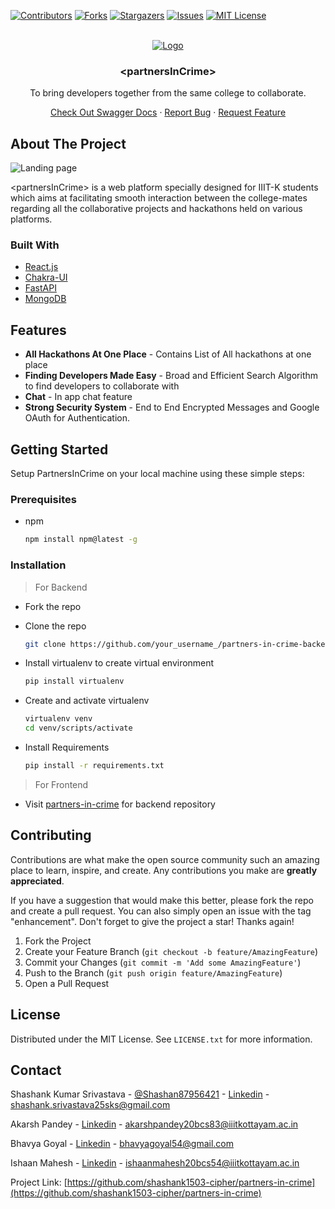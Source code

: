 <div id="top"></div>

[![Contributors][contributors-shield]][contributors-url]
[![Forks][forks-shield]][forks-url]
[![Stargazers][stars-shield]][stars-url]
[![Issues][issues-shield]][issues-url]
[![MIT License][license-shield]][license-url]

<!-- PROJECT LOGO -->
<br />
<div align="center">
  <a href="https://partners-in-crime.vercel.app/">
    <img src="https://res.cloudinary.com/dpjf6btln/image/upload/v1658199451/Studio_Project_uaunvd.png" alt="Logo" >
  </a>

  <h3 align="center">&lt;partnersInCrime&gt;</h3>

  <p align="center">
    To bring developers together from the same college to collaborate.
   </p>
   <p align="center">
    <a href="https://partners-in-crime-backend.herokuapp.com/">Check Out Swagger Docs</a>
    ·
    <a href="https://github.com/shashank1503-cipher/partners-in-crime-backend/issues">Report Bug</a>
    ·
    <a href="https://github.com/shashank1503-cipher/partners-in-crime-backend/issues">Request Feature</a>
  </p>
</div>

<!-- ABOUT THE PROJECT -->

## About The Project

<img src="https://res.cloudinary.com/dpjf6btln/image/upload/v1658199960/Landing_page_f2kkmz.png" alt="Landing page">
</img>

&lt;partnersInCrime&gt; is a web platform specially designed for IIIT-K students which aims at facilitating smooth interaction between the college-mates regarding all the collaborative projects and hackathons held on various platforms.


### Built With

- [React.js](https://reactjs.org/)
- [Chakra-UI](https://chakra-ui.com/)
- [FastAPI](https://fastapi.tiangolo.com/)
- [MongoDB](https://www.mongodb.com/)

## Features

- **All Hackathons At One Place** - Contains List of All hackathons at one place
- **Finding Developers Made Easy** - Broad and Efficient Search Algorithm to find developers to collaborate with
- **Chat** - In app chat feature 
- **Strong Security System** - End to End Encrypted Messages and Google OAuth for Authentication.


<!-- GETTING STARTED -->

## Getting Started

Setup PartnersInCrime on your local machine using these simple steps:

### Prerequisites

- npm
  ```sh
  npm install npm@latest -g
  ```

### Installation
>For Backend
- Fork the repo
- Clone the repo
   ```sh
   git clone https://github.com/your_username_/partners-in-crime-backend.git
   ```
- Install virtualenv to create virtual environment
   ```sh
   pip install virtualenv
   ```

- Create and activate virtualenv
   ```sh
   virtualenv venv
   cd venv/scripts/activate
   ```
- Install Requirements
   ```sh
   pip install -r requirements.txt
   ```

>For Frontend
- Visit [partners-in-crime](https://github.com/shashank1503-cipher/partners-in-crime) for backend repository

<!-- CONTRIBUTING -->

## Contributing

Contributions are what make the open source community such an amazing place to learn, inspire, and create. Any contributions you make are **greatly appreciated**.

If you have a suggestion that would make this better, please fork the repo and create a pull request. You can also simply open an issue with the tag "enhancement".
Don't forget to give the project a star! Thanks again!

1. Fork the Project
2. Create your Feature Branch (`git checkout -b feature/AmazingFeature`)
3. Commit your Changes (`git commit -m 'Add some AmazingFeature'`)
4. Push to the Branch (`git push origin feature/AmazingFeature`)
5. Open a Pull Request

<!-- LICENSE -->

## License

Distributed under the MIT License. See `LICENSE.txt` for more information.

<!-- CONTACT -->

## Contact

Shashank Kumar Srivastava - [@Shashan87956421](https://twitter.com/Shashan87956421) - [Linkedin](https://www.linkedin.com/in/shashank-srivastava-a72899201/) - shashank.srivastava25sks@gmail.com

Akarsh Pandey - [Linkedin](https://www.linkedin.com/in/akarsh-pandey-238b471b0/) - akarshpandey20bcs83@iiitkottayam.ac.in

Bhavya Goyal - [Linkedin](https://www.linkedin.com/in/bhavya-goyal-832418203/) - bhavyagoyal54@gmail.com

Ishaan Mahesh - [Linkedin](https://www.linkedin.com/in/ishaan-mahesh/) - ishaanmahesh20bcs54@iiitkottayam.ac.in

Project Link: [https://github.com/shashank1503-cipher/partners-in-crime](https://github.com/shashank1503-cipher/partners-in-crime)


<!-- MARKDOWN LINKS & IMAGES -->
<!-- https://www.markdownguide.org/basic-syntax/#reference-style-links -->

[contributors-shield]: https://img.shields.io/github/contributors/shashank1503-cipher/partners-in-crime-backend.svg?style=for-the-badge
[contributors-url]: https://github.com/shashank1503-cipher/partners-in-crime-backend/graphs/contributors
[forks-shield]: https://img.shields.io/github/forks/shashank1503-cipher/partners-in-crime-backend?style=for-the-badge
[forks-url]: https://github.com/shashank1503-cipher/partners-in-crime-backend/network/members
[stars-shield]: https://img.shields.io/github/stars/shashank1503-cipher/partners-in-crime-backend?style=for-the-badge
[stars-url]: https://github.com/shashank1503-cipher/partners-in-crime-backend/stargazers
[issues-shield]: https://img.shields.io/github/issues/shashank1503-cipher/partners-in-crime-backend?style=for-the-badge
[issues-url]: https://github.com/shashank1503-cipher/partners-in-crime-backend/issues
[license-shield]: https://img.shields.io/github/license/shashank1503-cipher/partners-in-crime-backend?style=for-the-badge
[license-url]: https://github.com/shashank1503-cipher/partners-in-crime-backend/blob/main/LICENSE


